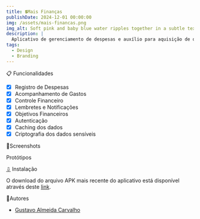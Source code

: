 ```yaml
---
title: 💲Mais Finanças
publishDate: 2024-12-01 00:00:00
img: /assets/mais-financas.png
img_alt: Soft pink and baby blue water ripples together in a subtle texture.
description: |
  Aplicativo de gerenciamento de despesas e auxílio para aquisição de objetivos financeiros.
tags:
  - Design
  - Branding
---
```


📋 Funcionalidades

- [x] Registro de Despesas
- [x] Acompanhamento de Gastos
- [x] Controle Financeiro
- [x] Lembretes e Notificações
- [x] Objetivos Financeiros
- [x] Autenticação
- [x] Caching dos dados
- [x] Criptografia dos dados sensíveis

📱Screenshots

Protótipos

[⇩](https://github.com/mais-financas/mais-financas-app/raw/main/app/release/mais-financas.apk) Instalação

O download do arquivo APK mais recente do aplicativo está disponível através deste [link](https://github.com/mais-financas/mais-financas-app/raw/main/app/release/mais-financas.apk).

🫴Autores

- [Gustavo Almeida Carvalho](https://www.github.com/gustxvo)
